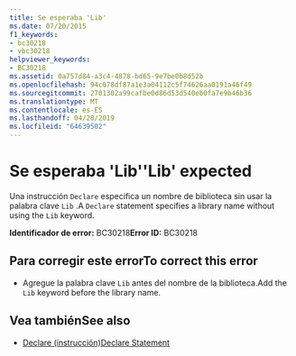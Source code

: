 ```yaml
---
title: Se esperaba 'Lib'
ms.date: 07/20/2015
f1_keywords:
- bc30218
- vbc30218
helpviewer_keywords:
- BC30218
ms.assetid: 0a757d84-a3c4-4878-bd65-9e7be0b8d52b
ms.openlocfilehash: 94c078df87a1e3a04112c5f74626aa0191a46f49
ms.sourcegitcommit: 2701302a99cafbe0d86d53d540eb0fa7e9b46b36
ms.translationtype: MT
ms.contentlocale: es-ES
ms.lasthandoff: 04/28/2019
ms.locfileid: "64639502"
---
```

# <a name="lib-expected"></a><span data-ttu-id="7a12d-102">Se esperaba 'Lib'</span><span class="sxs-lookup"><span data-stu-id="7a12d-102">'Lib' expected</span></span>
<span data-ttu-id="7a12d-103">Una instrucción `Declare` especifica un nombre de biblioteca sin usar la palabra clave `Lib` .</span><span class="sxs-lookup"><span data-stu-id="7a12d-103">A `Declare` statement specifies a library name without using the `Lib` keyword.</span></span>  
  
 <span data-ttu-id="7a12d-104">**Identificador de error:** BC30218</span><span class="sxs-lookup"><span data-stu-id="7a12d-104">**Error ID:** BC30218</span></span>  
  
## <a name="to-correct-this-error"></a><span data-ttu-id="7a12d-105">Para corregir este error</span><span class="sxs-lookup"><span data-stu-id="7a12d-105">To correct this error</span></span>  
  
- <span data-ttu-id="7a12d-106">Agregue la palabra clave `Lib` antes del nombre de la biblioteca.</span><span class="sxs-lookup"><span data-stu-id="7a12d-106">Add the `Lib` keyword before the library name.</span></span>  
  
## <a name="see-also"></a><span data-ttu-id="7a12d-107">Vea también</span><span class="sxs-lookup"><span data-stu-id="7a12d-107">See also</span></span>

- [<span data-ttu-id="7a12d-108">Declare (instrucción)</span><span class="sxs-lookup"><span data-stu-id="7a12d-108">Declare Statement</span></span>](../../visual-basic/language-reference/statements/declare-statement.md)
